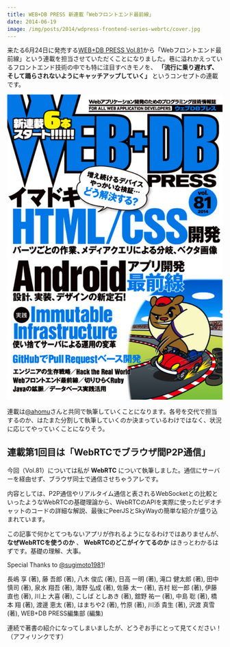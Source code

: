 ```yaml
---
title: WEB+DB PRESS 新連載「Webフロントエンド最前線」
date: 2014-06-19
image: /img/posts/2014/wdpress-frontend-series-webrtc/cover.jpg
---
```


来たる6月24日に発売する[WEB+DB PRESS Vol.81](http://www.amazon.co.jp/gp/product/4774165069/)から「Webフロントエンド最前線」という連載を担当させていただくことになりました。巷に溢れかえっているフロントエンド技術の中でも特に注目すべきモノを、 **「流行に乗り遅れず、そして踊らされないようにキャッチアップしていく」** というコンセプトの連載です。

![](/img/posts/2014/wdpress-frontend-series-webrtc/cover.jpg)

連載は[@ahomu](http://twitter.com/ahomu)さんと共同で執筆していくことになります。各号を交代で担当するのか、はたまた分割して執筆していくのか決まっているわけではなく、状況に応じてやっていくことになりそう。

## 連載第1回目は「WebRTCでブラウザ間P2P通信」

今回（Vol.81）については私が **WebRTC** について執筆しました。通信にサーバーを経由せず、ブラウザ同士で通信させちゃうアレです。

内容としては、P2P通信やリアルタイム通信と表されるWebSocketとの比較といったようなWebRTCの基礎理論から、WebRTCのAPIを実際に使ったビデオチャットのコードの詳細な解説、最後にPeerJSとSkyWayの簡単な紹介が盛り込まれています。

この記事で何かとてつもないアプリが作れるようになるわけではありませんが、 **なぜWebRTCを使うのか** 、 **WebRTCのどこがイケてるのか** はきっとわかるはずです。基礎の理解、大事。

Special Thanks to [@sugimoto1981](http://twitter.com/sugimoto1981)!

<affiliate-link
  src="https://images-na.ssl-images-amazon.com/images/I/61CJ%2BwUVNpL._SX353_BO1,204,203,200_.jpg"
  href="https://www.amazon.co.jp/dp/4774165069/"
  tag="1000ch-22"
  title="WEB+DB PRESS Vol.81">
  長嶋 享 (著), 藤 吾郎  (著), 八木 俊広 (著), 日高 一明 (著), 滝口 健太郎 (著), 田中 慎司  (著), 泉水 翔吾  (著), 海野 弘成  (著), 佐藤 太一 (著), 吉村 総一郎 (著), 伊藤 直也 (著), 川上 大喜 (著), こしば としあき (著), 舘野 祐一 (著), 中島 聡 (著), 橋本 翔 (著), 渡邊 恵太 (著), はまちや2 (著), 竹原 (著), 川添 貴生 (著), 沢渡 真雪 (著), WEB+DB PRESS編集部 (編集)
</affiliate-link>

連続で著書の紹介になってしまいましたが、どうぞお手にとって見てください！（アフィリンクです）
